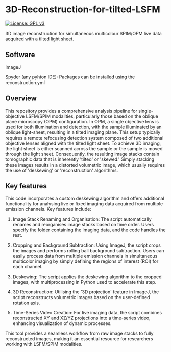 # 3D-Reconstruction-for-tilted-LSFM

[![License: GPL v3](https://img.shields.io/badge/License-GPLv3-blue.svg)](https://www.gnu.org/licenses/gpl-3.0)

3D image reconstruction for simultaneous multicolour SPIM/OPM live data acquired with a tilted light sheet.  

Software
------------
ImageJ

Spyder (any pyhton IDE): Packages can be installed using the reconstruction.yml  

Overview
------------

This repository provides a comprehensive analysis pipeline for single-objective LSFM/SPIM modalities, particularly those based on the oblique plane microscopy (OPM) configuration. In OPM, a single objective lens is used for both illumination and detection, with the sample illuminated by an oblique light-sheet, resulting in a tilted imaging plane. This setup typically requires a remote refocusing detection system composed of two additional objective lenses aligned with the tilted light sheet. To achieve 3D imaging, the light sheet is either scanned across the sample or the sample is moved through the light sheet. Consequently, the resulting image stacks contain tomographic data that is inherently 'tilted' or 'skewed.' Simply stacking these images results in a distorted volumetric image, which usually requires the use of 'deskewing' or 'reconstruction' algorithms.

Key features
------------

This code incorporates a custom deskewing algorithm and offers additional functionality for analysing live or fixed imaging data acquired from multiple emission channels. Key features include:

1. Image Stack Renaming and Organisation: The script automatically renames and reorganises image stacks based on time order. Users specify the folder containing the imaging data, and the code handles the rest.

2. Cropping and Background Subtraction: Using ImageJ, the script crops the images and performs rolling ball background subtraction. Users can easily process data from multiple emission channels in simultaneous multicolor imaging by simply defining the regions of interest (ROI) for each channel.

3. Deskewing: The script applies the deskewing algorithm to the cropped images, with multiprocessing in Python used to accelerate this step.

4. 3D Reconstruction: Utilising the '3D projection' feature in ImageJ, the script reconstructs volumetric images based on the user-defined rotation axis.

5. Time-Series Video Creation: For live imaging data, the script combines reconstructed XY and XZ/YZ projections into a time-series video, enhancing visualization of dynamic processes.

This tool provides a seamless workflow from raw image stacks to fully reconstructed images, making it an essential resource for researchers working with LSFM/SPIM modalities.

